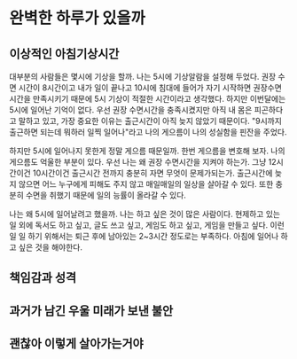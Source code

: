 
# 완벽한 하루가 있을까

## 이상적인 아침기상시간

대부분의 사람들은 몇시에 기상을 할까. 나는 5시에 기상알람을 설정해 두었다. 권장 수면 시간이 8시간이고 내가 일이 끝나고
10시에 침대에 들어가 자기 시작하면 권장수면 시간을 만족시키기 때문에 5시 기상이 적절한 시간이라고 생각했다. 하지만
이번달에는 5시에 일어난 기억이 없다. 우선 권장 수면시간을 충족시켰지만 아직 내 몸은 피곤하다고 말하고 있고,  가장 중요한
이유는 출근시간이 아직 늦지 않았기 때문이다. "9시까지 출근하면 되는데 뭐하러 일찍 일어나"라고 나의 게으름이 나의
성실함을 핀잔을 주었다. 

하지만 5시에 일어나지 못한게 정말 게으름 때문일까. 한번 게으름을 변호해 보자. 나의 게으름도 억울한 부분이 있다. 우선
나는 왜 권장 수면시간을 지켜야 하는가. 그냥 12시간이건 10시간이건 출근시간 전까지 충분히 자면 무엇이 문제가되는가.
출근시간에 늦지 않으면 어느 누구에게 피해도 주지 않고 매일매일의 일상을 살아갈 수 있다. 또한 충분히 수면을 취했기 때문에
일의 능률이 올라갈 수 있다.

나는 왜 5시에 일어날려고 했을까. 나는 하고 싶은 것이 많은 사람이다. 현제하고 있는 일 외에 독서도 하고 싶고, 글도 쓰고
싶고, 게임도 하고 싶고, 게임을 만들고 싶다. 이런 일 일 하기 위해서는 퇴근 후에 남아있는 2~3시간 정도로는 부족하다.
아침에 일어나 하고 싶은 것을 해야한다. 

## 책임감과 성격

## 과거가 남긴 우울 미래가 보낸 불안 

## 괜찮아 이렇게 살아가는거야 



